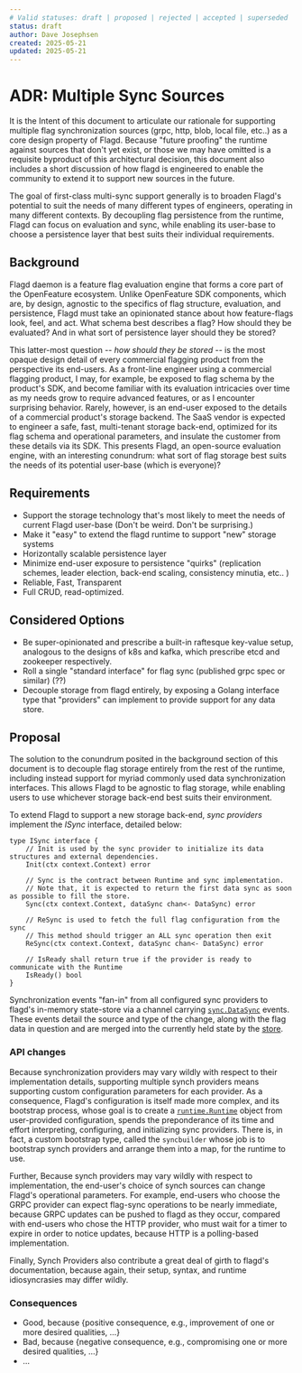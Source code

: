 ```yaml
---
# Valid statuses: draft | proposed | rejected | accepted | superseded
status: draft
author: Dave Josephsen
created: 2025-05-21
updated: 2025-05-21
---
```


# ADR: Multiple Sync Sources
It is the Intent of this document to articulate our rationale for supporting multiple flag synchronization sources (grpc, http, blob, local file, etc..) as a core design property of Flagd. Because "future proofing" the runtime against sources that don't yet exist, or those we may have omitted is a requisite byproduct of this architectural decision, this document also includes a short discussion of how flagd is engineered to enable the community to extend it to support new sources in the future.

The goal of first-class multi-sync support generally is to broaden Flagd's potential to suit the needs of many different types of engineers, operating in many different contexts. By decoupling flag persistence from the runtime, Flagd can focus on evaluation and sync, while enabling its user-base to choose a persistence layer that best suits their individual requirements. 

## Background

Flagd daemon is a feature flag evaluation engine that forms a core part of the OpenFeature ecosystem. Unlike OpenFeature SDK components, which are, by design, agnostic to the specifics of flag structure, evaluation, and persistence, Flagd must take an opinionated stance about how feature-flags look, feel, and act. What schema best describes a flag? How should they be evaluated? And in what sort of persistence layer should they be stored?

This latter-most question -- _how should they be stored_ -- is the most opaque design detail of every commercial flagging product from the perspective its end-users. As a front-line engineer using a commercial flagging product, I may, for example, be exposed to flag schema by the product's SDK, and become familiar with its evaluation intricacies over time as my needs grow to require advanced features, or as I encounter surprising behavior. Rarely, however, is an end-user exposed to the details of a commercial product's storage backend. The SaaS vendor is expected to engineer a safe, fast, multi-tenant storage back-end, optimized for its flag schema and operational parameters, and insulate the customer from these details via its SDK. This presents Flagd, an open-source evaluation engine, with an interesting conundrum: what sort of flag storage best suits the needs of its potential user-base (which is everyone)? 

## Requirements

* Support the storage technology that's most likely to meet the needs of current Flagd user-base (Don't be weird. Don't be surprising.)
* Make it "easy" to extend the flagd runtime to support "new" storage systems
* Horizontally scalable persistence layer
* Minimize end-user exposure to persistence "quirks" (replication schemes, leader election, back-end scaling, consistency minutia, etc.. )
* Reliable, Fast, Transparent
* Full CRUD, read-optimized.

## Considered Options

* Be super-opinionated and prescribe a built-in raftesque key-value setup, analogous to the designs of k8s and kafka, which prescribe etcd and zookeeper respectively.
* Roll a single "standard interface" for flag sync (published grpc spec or similar) (??) 
* Decouple storage from flagd entirely, by exposing a Golang interface type that "providers" can implement to provide support for any data store.

## Proposal
<!--
Unsure whether we want a diagram in this section or not. Happy to add one if we want one.
-->
The solution to the conundrum posited in the background section of this document is to decouple flag storage entirely from the rest of the runtime, including instead support for myriad commonly used data synchronization interfaces. This allows Flagd to be agnostic to flag storage, while enabling users to use whichever storage back-end best suits their environment.

To extend Flagd to support a new storage back-end, _sync providers_ implement the _ISync_ interface, detailed below:
```
type ISync interface {
	// Init is used by the sync provider to initialize its data structures and external dependencies.
	Init(ctx context.Context) error

	// Sync is the contract between Runtime and sync implementation.
	// Note that, it is expected to return the first data sync as soon as possible to fill the store.
	Sync(ctx context.Context, dataSync chan<- DataSync) error

	// ReSync is used to fetch the full flag configuration from the sync
	// This method should trigger an ALL sync operation then exit
	ReSync(ctx context.Context, dataSync chan<- DataSync) error

	// IsReady shall return true if the provider is ready to communicate with the Runtime
	IsReady() bool
}
```
Synchronization events "fan-in" from all configured sync providers to flagd's in-memory state-store via a channel carrying [`sync.DataSync`](https://github.com/open-feature/flagd/blob/main/core/pkg/store/flags.go#L19) events. These events detail the source and type of the change, along with the flag data in question and are merged into the currently held state by the [store](https://github.com/open-feature/flagd/blob/main/core/pkg/store/flags.go#L19).

### API changes

<!--
This section should describe any API changes that are part of the proposal.
This includes any new endpoints, changes to existing endpoints, or modifications to the data model.
It should provide enough detail for developers to understand how the API will evolve and what impact it will have on existing clients.
-->

Because synchronization providers may vary wildly with respect to their implementation details, supporting multiple synch providers means supporting custom configuration parameters for each provider. As a consequence, Flagd's configuration is itself made more complex, and its bootstrap process, whose goal is to create a [`runtime.Runtime`](https://github.com/open-feature/flagd/blob/main/flagd/pkg/runtime/runtime.go#L21) object from user-provided configuration, spends the preponderance of its time and effort interpreting, configuring, and initializing sync providers. There is, in fact, a custom bootstrap type, called the `syncbuilder` whose job is to bootstrap synch providers and arrange them into a map, for the runtime to use.

Further, Because synch providers may vary wildly with respect to implementation, the end-user's choice of synch sources can change Flagd's operational parameters. For example, end-users who choose the GRPC provider can expect flag-sync operations to be nearly immediate, because GRPC updates can be pushed to flagd as they occur, compared with end-users who chose the HTTP provider, who must wait for a timer to expire in order to notice updates, because HTTP is a polling-based implementation.

Finally, Synch Providers also contribute a great deal of girth to flagd's documentation, because again, their setup, syntax, and runtime idiosyncrasies may differ wildly. 

<!-- This is an optional element. Feel free to remove. -->
### Consequences
<!-- Not sure if we want to do this one or not.. -->

* Good, because {positive consequence, e.g., improvement of one or more desired qualities, …}
* Bad, because {negative consequence, e.g., compromising one or more desired qualities, …}
* … <!-- numbers of consequences can vary -->

